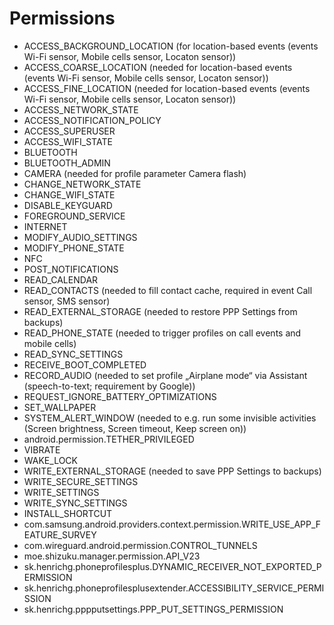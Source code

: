 Permissions
===========

- ACCESS_BACKGROUND_LOCATION (for location-based events (events Wi-Fi sensor, Mobile cells sensor, Locaton sensor))
- ACCESS_COARSE_LOCATION (needed for location-based events (events Wi-Fi sensor, Mobile cells sensor, Locaton sensor))
- ACCESS_FINE_LOCATION (needed for location-based events (events Wi-Fi sensor, Mobile cells sensor, Locaton sensor))
- ACCESS_NETWORK_STATE
- ACCESS_NOTIFICATION_POLICY
- ACCESS_SUPERUSER
- ACCESS_WIFI_STATE
- BLUETOOTH
- BLUETOOTH_ADMIN
- CAMERA (needed for profile parameter Camera flash)
- CHANGE_NETWORK_STATE
- CHANGE_WIFI_STATE
- DISABLE_KEYGUARD
- FOREGROUND_SERVICE
- INTERNET
- MODIFY_AUDIO_SETTINGS
- MODIFY_PHONE_STATE
- NFC
- POST_NOTIFICATIONS
- READ_CALENDAR
- READ_CONTACTS (needed to fill contact cache, required in event Call sensor, SMS sensor)
- READ_EXTERNAL_STORAGE (needed to restore PPP Settings from backups)
- READ_PHONE_STATE (needed to trigger profiles on call events and mobile cells)
- READ_SYNC_SETTINGS
- RECEIVE_BOOT_COMPLETED
- RECORD_AUDIO (needed to set profile „Airplane mode“ via Assistant (speech-to-text; requirement by Google))
- REQUEST_IGNORE_BATTERY_OPTIMIZATIONS
- SET_WALLPAPER
- SYSTEM_ALERT_WINDOW (needed to e.g. run some invisible activities (Screen brightness, Screen timeout, Keep screen on))
- android.permission.TETHER_PRIVILEGED
- VIBRATE
- WAKE_LOCK
- WRITE_EXTERNAL_STORAGE (needed to save PPP Settings to backups)
- WRITE_SECURE_SETTINGS
- WRITE_SETTINGS
- WRITE_SYNC_SETTINGS
- INSTALL_SHORTCUT
- com.samsung.android.providers.context.permission.WRITE_USE_APP_FEATURE_SURVEY
- com.wireguard.android.permission.CONTROL_TUNNELS
- moe.shizuku.manager.permission.API_V23
- sk.henrichg.phoneprofilesplus.DYNAMIC_RECEIVER_NOT_EXPORTED_PERMISSION
- sk.henrichg.phoneprofilesplusextender.ACCESSIBILITY_SERVICE_PERMISSION
- sk.henrichg.pppputsettings.PPP_PUT_SETTINGS_PERMISSION

